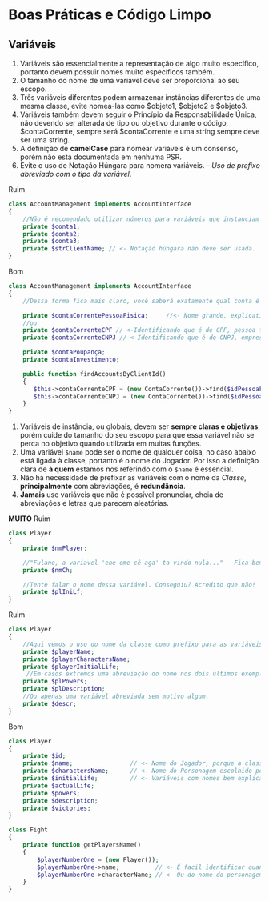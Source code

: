 # Boas Práticas e Código Limpo

## Variáveis

1. Variáveis são essencialmente a representação de algo muito específico, portanto devem possuir nomes muito específicos também.
2. O tamanho do nome de uma variável deve ser proporcional ao seu escopo.
3. Três variáveis diferentes podem armazenar instâncias diferentes de uma mesma classe, evite nomea-las como $objeto1, $objeto2 e $objeto3.
4. Variáveis também devem seguir o Princípio da Responsabilidade Única, não devendo ser alterada de tipo ou objetivo durante o código, $contaCorrente, sempre será $contaCorrente e uma string sempre deve ser uma string.
5. A definição de **camelCase** para nomear variáveis é um consenso, porém não está documentada em nenhuma PSR.
6. Evite o uso de Notação Húngara para nomera variáveis. _- Uso de prefixo abreviado com o tipo da variável_.

Ruim

```PHP
class AccountManagement implements AccountInterface
{
    //Não é recomendado utilizar números para variáveis que instanciam o mesmo objeto.
    private $conta1;
    private $conta2;
    private $conta3;
    private $strClientName; // <- Notação húngara não deve ser usada.
}
```

Bom

```PHP
class AccountManagement implements AccountInterface
{
    //Dessa forma fica mais claro, você saberá exatamente qual conta é o que no futuro do código e o próximo desenvolvedor entenderá muito melhor as variáveis e para que elas servem.

    private $contaCorrentePessoaFisica;     //<- Nome grande, explicativo.
    //ou
    private $contaCorrenteCPF // <-Identificando que é de CPF, pessoa física.
    private $contaCorrenteCNPJ // <-Identificando que é do CNPJ, empresa.

    private $contaPoupança;
    private $contaInvestimento;

    public function findAccountsByClientId()
    {
       $this->contaCorrenteCPF = (new ContaCorrente())->find($idPessoaFisica);
       $this->contaCorrenteCNPJ = (new ContaCorrente())->find($idPessoaJuridica);
    }
}
```

1. Variáveis de instância, ou globais, devem ser **sempre claras e objetivas**, porém cuide do tamanho do seu escopo para que essa variável não se perca no objetivo quando utilizada em muitas funções.
2. Uma variável `$name` pode ser o nome de qualquer coisa, no caso abaixo está ligada à classe, portanto é o nome do Jogador. Por isso a definição clara de **à quem** estamos nos referindo com o `$name` é essencial.
3. Não há necessidade de prefixar as variáveis com o nome da _Classe_, **principalmente** com abreviações, é **redundância**.
4. **Jamais** use variáveis que não é possível pronunciar, cheia de abreviações e letras que parecem aleatórias.

**MUITO** Ruim

```PHP
class Player
{
    private $nmPlayer;

    //"Fulano, a variavel 'ene eme cê aga' ta vindo nula..." - Fica bem estranho essa conversa né?
    private $nmCh;

    //Tente falar o nome dessa variável. Conseguiu? Acredito que não!
    private $plIniLf;
}
```

Ruim

```PHP
class Player
{
    //Aqui vemos o uso do nome da classe como prefixo para as variáveis
    private $playerName;
    private $playerCharactersName;
    private $playerInitialLife;
     //Em casos extremos uma abreviação do nome nos dois últimos exemplos.
    private $plPowers;
    private $plDescription;
    //Ou apenas uma variável abreviada sem motivo algum.
    private $descr;
}
```

Bom

```PHP
class Player
{
    private $id;
    private $name;                // <- Nome do Jogador, porque a classe se refere à ele.
    private $charactersName;      // <- Nome do Personagem escolhido pelo jogador.
    private $initialLife;         // <- Variáveis com nomes bem explicativos;
    private $actualLife;
    private $powers;
    private $description;
    private $victories;
}

class Fight
{
    private function getPlayersName()
    {
        $playerNumberOne = (new Player());
        $playerNumberOne->name;          // <- É facil identificar quando se trata do nome do Player.
        $playerNumberOne->characterName; // <- Ou do nome do personagem do Player.
    }
}
```
